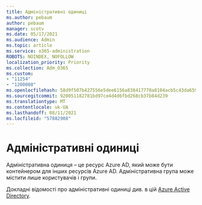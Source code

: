 ```yaml
---
title: Адміністративні одиниці
ms.author: pebaum
author: pebaum
manager: scotv
ms.date: 05/17/2021
ms.audience: Admin
ms.topic: article
ms.service: o365-administration
ROBOTS: NOINDEX, NOFOLLOW
localization_priority: Priority
ms.collection: Adm_O365
ms.custom:
- "11254"
- "1200008"
ms.openlocfilehash: 58d9f507b427556e5dee6156a838417778a8104acb5c43da659749fb738bd6eb
ms.sourcegitcommit: 920051182781bd97ce4d4d6fbd268cb37b84d239
ms.translationtype: MT
ms.contentlocale: uk-UA
ms.lasthandoff: 08/11/2021
ms.locfileid: "57882908"
---
```

# <a name="administrative-units"></a>Адміністративні одиниці

Адміністративна одиниця – це ресурс Azure AD, який може бути контейнером для інших ресурсів Azure AD. Адміністративна група може містити лише користувачів і групи.

Докладні відомості про адміністративні одиниці див. в цій [Azure Active Directory](https://docs.microsoft.com/azure/active-directory/roles/administrative-units).